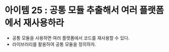 # 아이템 25 : 공통 모듈 추출해서 여러 플랫폼에서 재사용하라

- 공통 모듈을 사용하면 여러 플랫폼에서 코드를 재사용할 수 있다.
- 라이브러리를 활용하여 공통 모듈을 정의하자.
